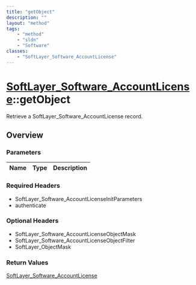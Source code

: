 ```yaml
---
title: "getObject"
description: ""
layout: "method"
tags:
    - "method"
    - "sldn"
    - "Software"
classes:
    - "SoftLayer_Software_AccountLicense"
---
```

# [SoftLayer_Software_AccountLicense](/reference/services/SoftLayer_Software_AccountLicense)::getObject

Retrieve a SoftLayer_Software_AccountLicense record.


## Overview 


### Parameters 
|Name | Type | Description |
| --- | --- | --- |


### Required Headers
* SoftLayer_Software_AccountLicenseInitParameters
* authenticate

### Optional Headers
* SoftLayer_Software_AccountLicenseObjectMask
* SoftLayer_Software_AccountLicenseObjectFilter
* SoftLayer_ObjectMask

### Return Values
<a href='/reference/datatypes/SoftLayer_Software_AccountLicense'>SoftLayer_Software_AccountLicense </a>


